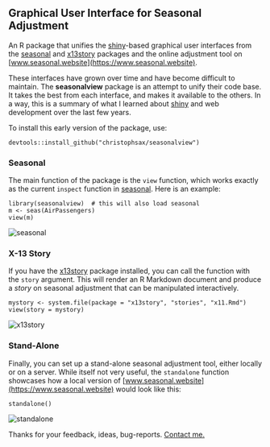 Graphical User Interface for Seasonal Adjustment
------------------------------------------------

An R package that unifies the 
[shiny](https://cran.r-project.org/package=shiny)-based graphical user 
interfaces from the [seasonal](https://cran.r-project.org/package=seasonal) and
[x13story](https://github.com/christophsax/x13story) packages and the online
adjustment tool on [www.seasonal.website](https://www.seasonal.website).

These interfaces have grown over time and have become difficult to maintain. The
**seasonalview** package is an attempt to unify their code base. It  takes the
best from each interface, and makes it available to the others. In a way, this
is a summary of what I learned about
[shiny](https://cran.r-project.org/package=shiny) and web development over the
last few years.

To install this early version of the package, use:

    devtools::install_github("christophsax/seasonalview")


### Seasonal

The main function of the package is the `view` function, which works exactly as
the current `inspect` function in
[seasonal](https://cran.r-project.org/package=seasonal). Here is an example:

    library(seasonalview)  # this will also load seasonal
    m <- seas(AirPassengers)
    view(m)

![seasonal](https://raw.githubusercontent.com/christophsax/seasonalview/master/img/seasonal.png)


### X-13 Story

If you have the [x13story](https://github.com/christophsax/x13story) package
installed, you can call the function with the `story` argument. This will render
an R Markdown document and produce a *story* on seasonal adjustment that can be
manipulated interactively. 

    mystory <- system.file(package = "x13story", "stories", "x11.Rmd")
    view(story = mystory)

![x13story](https://raw.githubusercontent.com/christophsax/seasonalview/master/img/x13story.png)


### Stand-Alone

Finally, you can set up a stand-alone seasonal adjustment tool, either locally
or on a server. While itself not very useful, the `standalone` function
showcases how a local version of
[www.seasonal.website](https://www.seasonal.website) would look like this:

    standalone()

![standalone](https://raw.githubusercontent.com/christophsax/seasonalview/master/img/standalone.png)

Thanks for your feedback, ideas, bug-reports. 
[Contact me.](mailto:christoph.sax@gmail.com)

